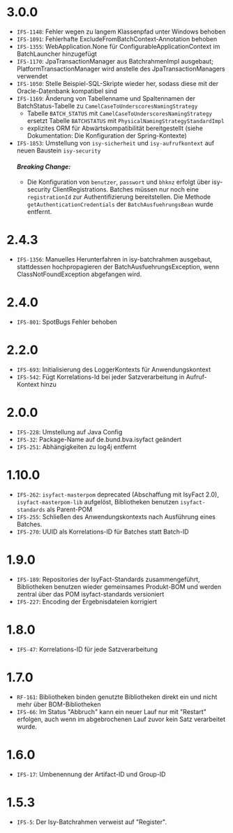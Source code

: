 # 3.0.0
- `IFS-1148`: Fehler wegen zu langem Klassenpfad unter Windows behoben
- `IFS-1091`: Fehlerhafte ExcludeFromBatchContext-Annotation behoben
- `IFS-1355`: WebApplication.None für ConfigurableApplicationContext im BatchLauncher hinzugefügt
- `IFS-1170`: JpaTransactionManager aus BatchrahmenImpl ausgebaut; PlatformTransactionManager wird anstelle des JpaTransactionManagers verwendet
- `IFS-1050`: Stelle Beispiel-SQL-Skripte wieder her, sodass diese mit der Oracle-Datenbank kompatibel sind
- `IFS-1169`: Änderung von Tabellenname und Spaltennamen der BatchStatus-Tabelle zu `CamelCaseToUnderscoresNamingStrategy`
    * Tabelle `BATCH_STATUS` mit `CamelCaseToUnderscoresNamingStrategy` ersetzt Tabelle `BATCHSTATUS` mit `PhysicalNamingStrategyStandardImpl`
    * explizites ORM für Abwärtskompatibilität bereitgestellt (siehe Dokumentation: Die Konfiguration der Spring-Kontexte)
- `IFS-1853`: Umstellung von `isy-sicherheit` und `isy-aufrufkontext` auf neuen Baustein `isy-security`
  #### _Breaking Change:_
  * Die Konfiguration von `benutzer`, `passwort` und `bhknz` erfolgt über isy-security ClientRegistrations. Batches müssen nur noch eine `registrationId` zur Authentifizierung bereitstellen. Die Methode `getAuthenticationCredentials` der `BatchAusfuehrungsBean` wurde entfernt.

# 2.4.3
- `IFS-1356`: Manuelles Herunterfahren in isy-batchrahmen ausgebaut, stattdessen hochpropagieren der BatchAusfuehrungsException, wenn ClassNotFoundException abgefangen wird.

# 2.4.0
- `IFS-801`: SpotBugs Fehler behoben

# 2.2.0
- `IFS-693`: Initialisierung des LoggerKontexts für Anwendungskontext
- `IFS-542`: Fügt Korrelations-Id bei jeder Satzverarbeitung in Aufruf-Kontext hinzu

# 2.0.0
- `IFS-228`: Umstellung auf Java Config
- `IFS-32`: Package-Name auf de.bund.bva.isyfact geändert
- `IFS-251`: Abhängigkeiten zu log4j entfernt

# 1.10.0
- `IFS-262`: `isyfact-masterpom` deprecated (Abschaffung mit IsyFact 2.0), `isyfact-masterpom-lib` aufgelöst, Bibliotheken benutzen `isyfact-standards` als Parent-POM
- `IFS-255`: Schließen des Anwendungskontexts nach Ausführung eines Batches.
- `IFS-270`: UUID als Korrelations-ID für Batches statt Batch-ID

# 1.9.0
- `IFS-189`: Repositories der IsyFact-Standards zusammengeführt, Bibliotheken benutzen wieder gemeinsames Produkt-BOM und werden zentral über das POM isyfact-standards versioniert
- `IFS-227`: Encoding der Ergebnisdateien korrigiert

# 1.8.0
- `IFS-47`: Korrelations-ID für jede Satzverarbeitung

# 1.7.0
- `RF-161`: Bibliotheken binden genutzte Bibliotheken direkt ein und nicht mehr über BOM-Bibliotheken
- `IFS-66`: Im Status "Abbruch" kann ein neuer Lauf nur mit "Restart" erfolgen, auch wenn im abgebrochenen Lauf zuvor kein Satz verarbeitet wurde.

# 1.6.0
- `IFS-17`: Umbenennung der Artifact-ID und Group-ID

# 1.5.3
- `IFS-5`: Der Isy-Batchrahmen verweist auf "Register".